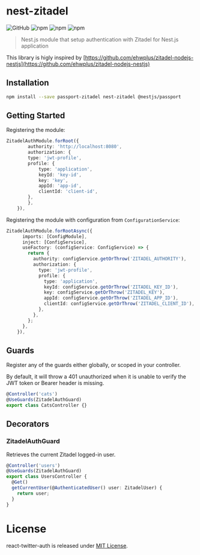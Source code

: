 # nest-zitadel

![GitHub](https://img.shields.io/github/license/ivanvs/nest-zitadel)
![npm](https://img.shields.io/npm/v/nest-zitadel)
![npm](https://img.shields.io/npm/dw/nest-zitadel)
![npm](https://img.shields.io/npm/dt/nest-zitadel)

> Nest.js module that setup authentication with Zitadel for Nest.js application

This library is higly inspired by [https://github.com/ehwplus/zitadel-nodejs-nestjs](https://github.com/ehwplus/zitadel-nodejs-nestjs)

## Installation

```bash
npm install --save passport-zitadel nest-zitadel @nestjs/passport
```

## Getting Started

Registering the module:

```typescript
ZitadelAuthModule.forRoot({
        authority: 'http://localhost:8080',
        authorization: {
        type: 'jwt-profile',
        profile: {
            type: 'application',
            keyId: 'key-id',
            key: 'key',
            appId: 'app-id',
            clientId: 'client-id',
        },
        },
    }),
```

Registering the module with configuration from `ConfigurationService`:

```typescript
ZitadelAuthModule.forRootAsync({
      imports: [ConfigModule],
      inject: [ConfigService],
      useFactory: (configService: ConfigService) => {
        return {
          authority: configService.getOrThrow('ZITADEL_AUTHORITY'),
          authorization: {
            type: 'jwt-profile',
            profile: {
              type: 'application',
              keyId: configService.getOrThrow('ZITADEL_KEY_ID'),
              key: configService.getOrThrow('ZITADEL_KEY'),
              appId: configService.getOrThrow('ZITADEL_APP_ID'),
              clientId: configService.getOrThrow('ZITADEL_CLIENT_ID'),
            },
          },
        };
      },
    }),
```

## Guards

Register any of the guards either globally, or scoped in your controller.

By default, it will throw a 401 unauthorized when it is unable to verify the JWT token or Bearer header is missing.

```typescript
@Controller('cats')
@UseGuards(ZitadelAuthGuard)
export class CatsController {}
```

## Decorators

### ZitadelAuthGuard

Retrieves the current Zitadel logged-in user.

```typescript
@Controller('users')
@UseGuards(ZitadelAuthGuard)
export class UsersController {
  @Get()
  getCurrentUser(@AuthenticatedUser() user: ZitadelUser) {
    return user;
  }
}
```

# License

react-twitter-auth is released under [MIT License](https://opensource.org/licenses/MIT).
